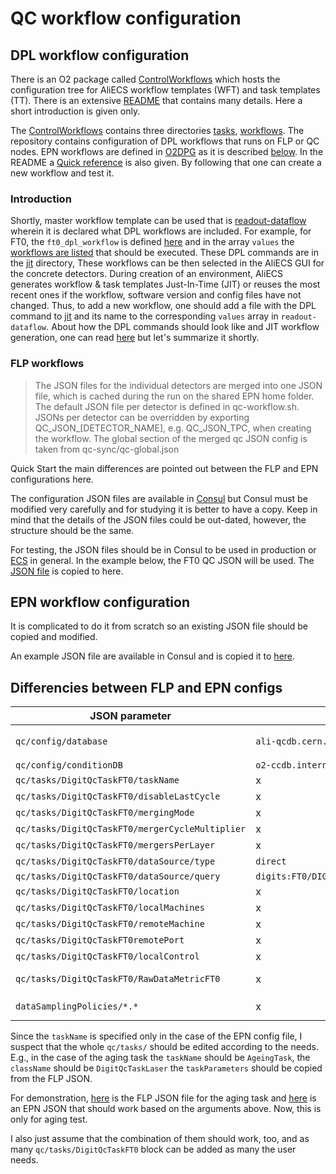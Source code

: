 # QC workflow configuration

## DPL workflow configuration

There is an O2 package called [ControlWorkflows](https://github.com/AliceO2Group/ControlWorkflows/tree/master) which hosts the
configuration tree for AliECS workflow templates (WFT) and task templates (TT). There is an extensive [README](https://github.com/AliceO2Group/ControlWorkflows/blob/master/README.md)
that contains many details. Here a short introduction is given only.

The [ControlWorkflows](https://github.com/AliceO2Group/ControlWorkflows/tree/master) contains three directories
[tasks](https://github.com/AliceO2Group/ControlWorkflows/tree/master/tasks), 
[workflows](https://github.com/AliceO2Group/ControlWorkflows/tree/master/workflows).
The repository contains configuration of DPL workflows that runs on FLP or QC nodes. EPN workflows are defined
in [O2DPG](https://github.com/AliceO2Group/O2DPG/tree/master/DATA/production) as it is described
[below](https://github.com/AliceO2Group/ControlWorkflows/blob/master/README.md#introduction).
In the README a [Quick reference](https://github.com/AliceO2Group/ControlWorkflows/blob/master/README.md#quick-reference) is also
given. By following that one can create a new workflow and test it.

### Introduction

Shortly, master workflow template can be used that is [readout-dataflow](https://github.com/AliceO2Group/ControlWorkflows/blob/master/workflows/readout-dataflow.yaml)
wherein it is declared what DPL workflows are included. For example, for FT0, the ```ft0_dpl_workflow``` is defined [here](https://github.com/AliceO2Group/ControlWorkflows/blob/master/workflows/readout-dataflow.yaml#L278)
and in the array ```values``` the [workflows are listed](https://github.com/AliceO2Group/ControlWorkflows/blob/master/workflows/readout-dataflow.yaml#L278)
that should be executed. These DPL commands are in the [jit](https://github.com/AliceO2Group/ControlWorkflows/tree/master/jit) directory,
These workflows can be then selected in the AliECS GUI for the concrete detectors. During creation of an environment, 
AliECS generates workflow & task templates Just-In-Time (JIT) or reuses the most recent ones if the workflow, software 
version and config files have not changed. Thus, to add a new workflow, one should add a file with the DPL command to 
[jit](https://github.com/AliceO2Group/ControlWorkflows/tree/master/jit) and its name to the corresponding ```values```
array in ```readout-dataflow```. About how the DPL commands should look like and JIT workflow generation, one can read
[here](https://github.com/AliceO2Group/ControlWorkflows/blob/master/README.md) but let's summarize it shortly.

### FLP workflows






>The JSON files for the individual detectors are merged into one JSON file, which is cached during the run on the shared EPN home
>folder. The default JSON file per detector is defined in qc-workflow.sh. JSONs per detector can be overridden by exporting 
>QC_JSON_[DETECTOR_NAME], e.g. QC_JSON_TPC, when creating the workflow. The global section of the merged qc JSON config is taken
>from qc-sync/qc-global.json

Quick Start the main differences are pointed out between the FLP and EPN configurations here.

The configuration JSON files are available in [Consul](https://ali-consul-ui.cern.ch/ui/alice-o2-cluster/kv/o2/components/qc/ANY/any/)
 but Consul must be modified very carefully and for studying it is better to have a copy. Keep in mind that the 
 details of the JSON files could be out-dated, however, the structure should be the same.

For testing, the JSON files should be in Consul to be used in production or [ECS](https://ali-ecs.cern.ch/) in general.
In the example below, the FT0 QC JSON will be used. The [JSON file](https://github.com/sandor-lokos/QC_doc/blob/master/ft0-digits-qc-alio2-cr1-flp200.json)
is copied to here.

## EPN workflow configuration

It is complicated to do it from scratch so an existing JSON file should be copied and modified.

An example JSON file are available in Consul and is copied it to [here](https://github.com/sandor-lokos/QC_doc/blob/master/ft0-digits-qc-epn.json).

## Differencies between FLP and EPN configs

| JSON parameter | FLP config | EPN config |
| -------------  | ------------- | ------------- |
| ```qc/config/database```   | ```ali-qcdb.cern.ch:8083```  | ```qcdb.cern.ch:8083https://github.com/sandor-lokos/QC_doc/blob/master/ft0-ageing-alio2-cr1-flp200.json)```  | and [here]() is one that should work based on the arguments above. 
| ```qc/config/conditionDB```   | ```o2-ccdb.internal```  | ```qcdb.cern.ch:8083```  |
| ```qc/tasks/DigitQcTaskFT0/taskName```   |  x  | ```DigitQcTask```  |
| ```qc/tasks/DigitQcTaskFT0/disableLastCycle```   |  x  | ```true```  |
| ```qc/tasks/DigitQcTaskFT0/mergingMode```   |  x  | ```delta```  |
| ```qc/tasks/DigitQcTaskFT0/mergerCycleMultiplier```   |  x  | ```"1"```  |
| ```qc/tasks/DigitQcTaskFT0/mergersPerLayer```   |  x  | ```["3","1"]```  |
| ```qc/tasks/DigitQcTaskFT0/dataSource/type```   |  ```direct```  | ```dataSamplingPolicy``` (given in the JSON)  |
| ```qc/tasks/DigitQcTaskFT0/dataSource/query```   |  ```digits:FT0/DIGITSBC/0;channels:FT0/DIGITSCH/0```  | ```ft0-digits```  |
| ```qc/tasks/DigitQcTaskFT0/location```   |  x  | ```"epn", "localhost"```  |
| ```qc/tasks/DigitQcTaskFT0/localMachines```   |  x  | ```ft0-digits```  |
| ```qc/tasks/DigitQcTaskFT0/remoteMachine```   |  x  | ```alio2-cr1-qc01.cern.ch```  |
| ```qc/tasks/DigitQcTaskFT0remotePort```   |  x  | ```"29250"```  |
| ```qc/tasks/DigitQcTaskFT0/localControl```   |  x  | ```odc```  |
| ```qc/tasks/DigitQcTaskFT0/RawDataMetricFT0```   |  x  | complete block of settings that is missing from FLP JSON  |
| ```dataSamplingPolicies/*.*```   |  x  | independent block from qc that is referred in ```qc/tasks/DigitQcTaskFT0/dataSource/type```   |

Since the ```taskName``` is specified only in the case of the EPN config file, I suspect that the whole ```qc/tasks/``` should 
be edited according to the needs. E.g., in the case of the aging task the ```taskName``` should be ```AgeingTask```, the
```className``` should be ```DigitQcTaskLaser``` the ```taskParameters``` should be copied from the FLP JSON.

For demonstration, [here](https://github.com/sandor-lokos/QC_doc/blob/master/ft0-ageing-alio2-cr1-flp200.json) is the 
FLP JSON file for the aging task and [here](https://github.com/sandor-lokos/QC_doc/blob/master/ft0-digits-ageing-qc-epn.json)
is an EPN JSON that should work based on the arguments above. Now, this is only for aging test.

I also just assume that the combination of them should work, too, and as many ```qc/tasks/DigitQcTaskFT0``` block can be added
as many the user needs.